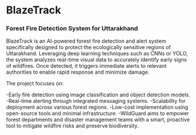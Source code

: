 <h1>BlazeTrack</h1>

<h3>Forest Fire Detection System for Uttarakhand</h3>

BlazeTrack is an AI-powered forest fire detection and alert system specifically designed to protect the ecologically sensitive regions of Uttarakhand. Leveraging deep learning techniques such as CNNs or YOLO, the system analyzes real-time visual data to accurately identify early signs of wildfires. Once detected, it triggers immediate alerts to relevant authorities to enable rapid response and minimize damage.

The project focuses on:

-Early fire detection using image classification and object detection models.
-Real-time alerting through integrated messaging systems.
-Scalability for deployment across various forest regions.
-Low-cost implementation using open-source tools and minimal infrastructure.
-WildGuard aims to empower forest departments and disaster management teams with a smart, proactive tool to mitigate wildfire risks and preserve biodiversity.
